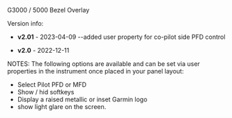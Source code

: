 G3000 / 5000  Bezel Overlay

Version info:
- **v2.01** - 2023-04-09
    --added user property for co-pilot side PFD control
    
- **v2.0** - 2022-12-11

NOTES: 
The following options are available and can be set via user properties in the instrument once
placed in your panel layout:

- Select Pilot PFD or MFD
- Show / hid softkeys
- Display a raised metallic or inset Garmin logo 
- show light glare on the screen.
